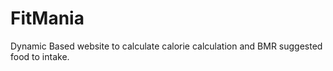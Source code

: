 # FitMania
Dynamic Based website to calculate calorie calculation and BMR suggested food to intake.
